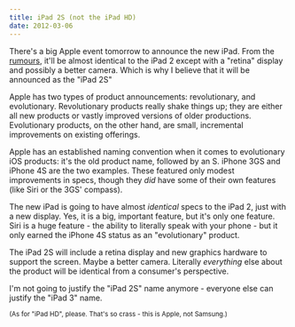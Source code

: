 ```yaml
---
title: iPad 2S (not the iPad HD)
date: 2012-03-06
---
```


There's a big Apple event tomorrow to announce the new iPad. From the [rumours](http://www.macrumors.com/2012/03/04/ipad-3-parts-put-together-on-video-ipad-2-smart-cover-still-works/), it'll be almost identical to the iPad 2 except with a "retina" display and possibly a better camera. Which is why I believe that it will be announced as the "iPad 2S"

Apple has two types of product announcements: revolutionary, and evolutionary. Revolutionary products really shake things up; they are either all new products or vastly improved versions of older productions. Evolutionary products, on the other hand, are small, incremental improvements on existing offerings.

Apple has an established naming convention when it comes to evolutionary iOS products: it's the old product name, followed by an S. iPhone 3GS and iPhone 4S are the two examples. These featured only modest improvements in specs, though they _did_ have some of their own features (like Siri or the 3GS' compass).

The new iPad is going to have almost _identical_&nbsp;specs to the iPad 2, just with a new display. Yes, it is a big, important feature, but it's only one feature. Siri is a huge feature - the ability to literally speak with your phone - but it only earned the iPhone 4S status as an "evolutionary" product.

The iPad 2S will include a retina display and new graphics hardware to support the screen. Maybe a better camera. Literally _everything_&nbsp;else about the product will be identical from a consumer's perspective.

I'm not going to justify the "iPad 2S" name anymore - everyone else can justify the "iPad 3" name.

<small>(As for "iPad HD", please. That's so crass - this is Apple, not Samsung.)</small>
